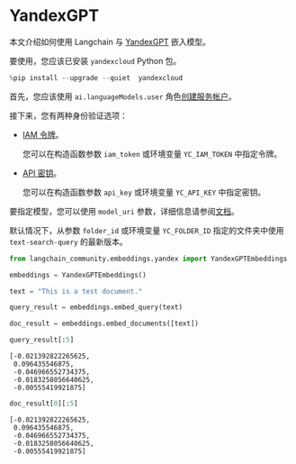 # YandexGPT

本文介绍如何使用 Langchain 与 [YandexGPT](https://cloud.yandex.com/en/services/yandexgpt) 嵌入模型。

要使用，您应该已安装 `yandexcloud` Python 包。

```python
%pip install --upgrade --quiet  yandexcloud
```

首先，您应该使用 `ai.languageModels.user` 角色[创建服务帐户](https://cloud.yandex.com/en/docs/iam/operations/sa/create)。

接下来，您有两种身份验证选项：

- [IAM 令牌](https://cloud.yandex.com/en/docs/iam/operations/iam-token/create-for-sa)。

    您可以在构造函数参数 `iam_token` 或环境变量 `YC_IAM_TOKEN` 中指定令牌。

- [API 密钥](https://cloud.yandex.com/en/docs/iam/operations/api-key/create)。

    您可以在构造函数参数 `api_key` 或环境变量 `YC_API_KEY` 中指定密钥。

要指定模型，您可以使用 `model_uri` 参数，详细信息请参阅[文档](https://cloud.yandex.com/en/docs/yandexgpt/concepts/models#yandexgpt-embeddings)。

默认情况下，从参数 `folder_id` 或环境变量 `YC_FOLDER_ID` 指定的文件夹中使用 `text-search-query` 的最新版本。

```python
from langchain_community.embeddings.yandex import YandexGPTEmbeddings
```

```python
embeddings = YandexGPTEmbeddings()
```

```python
text = "This is a test document."
```

```python
query_result = embeddings.embed_query(text)
```

```python
doc_result = embeddings.embed_documents([text])
```

```python
query_result[:5]
```

```output
[-0.021392822265625,
 0.096435546875,
 -0.046966552734375,
 -0.0183258056640625,
 -0.00555419921875]
```

```python
doc_result[0][:5]
```

```output
[-0.021392822265625,
 0.096435546875,
 -0.046966552734375,
 -0.0183258056640625,
 -0.00555419921875]
```